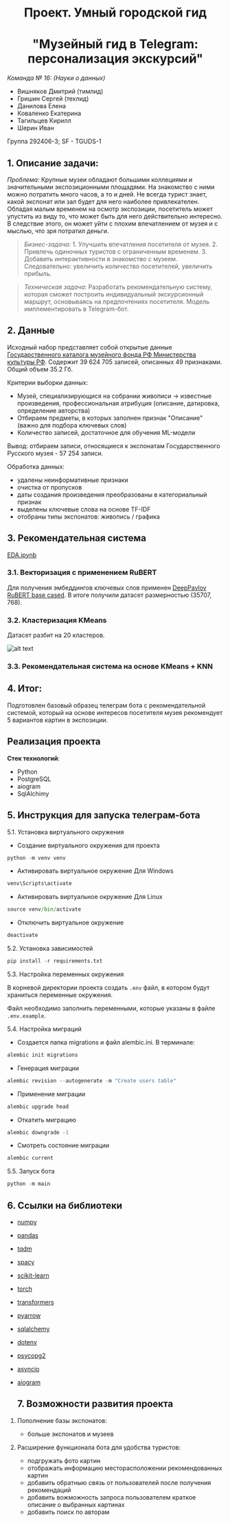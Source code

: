 # <center> **Проект. Умный городской гид**

# <center> **"Музейный гид в Telegram: персонализация экскурсий"**

*Команда № 16: (Науки о данных)*

+ Вишняков Дмитрий (тимлид)
+ Гришин Сергей (техлид)
+ Данилова Елена
+ Коваленко Екатерина
+ Тагильцев Кирилл
+ Шерин Иван

Группа 292406-3; SF - TGUDS-1

## 1. Описание задачи:

*Проблема:* Крупные музеи обладают большими коллециями и значительными экспозиционными площадями. На знакомство с ними можно потратить много часов, а то и дней. Не всегда турист знает, какой экспонат или зал будет для него наиболее привлекателен. Обладая малым временем на осмотр экспозиции, посетитель может упустить из виду то, что может быть для него действительно интересно. В следствие этого, он может уйти с плохим впечатлением от музея и с мыслью, что зря потратил деньги.

>*Бизнес-задача:* 1. Улучшить впечатления посетителя от музея.
                 2. Привлечь одиночных туристов с ограниченным временем.
                 3. Добавить интерактивности в знакомство с музеем.
                 Следовательно: увеличить количество посетителей, увеличить прибыль.

>*Техническая задача:* Разработать рекомендательную систему, которая сможет построить индивидуальный экскурсионный маршрут, основываясь на предпочтениях посетителя. Модель имплементировать в Telegram-бот.

## 2. Данные

Исходный набор представляет собой открытые данные [Государственного каталога музейного фонда РФ Министерства культуры РФ](https://opendata.mkrf.ru/opendata/7705851331-museum-exhibits). Содержит 39 624 705 записей, описанных 49 признаками. Общий объем 35.2 Гб.

Критерии выборки данных:

+ Музей, специализирующися на собрании живописи -> известные произведения, профессиональная атрибуция (описание, датировка, определение авторства)
+ Отбираем предметы, в которых заполнен признак "Описание" (важно для подбора ключевых слов)
+ Количество записей, достаточное для обучения ML-модели

Вывод: отбираем записи, относящиеся к экспонатам Государственного Русского музея - 57 254 записи.

Обработка данных:
+ удалены неинформативные признаки
+ очистка от пропусков
+ даты создания произведения преобразованы в категориальный признак
+ выделены ключевые слова на основе TF-IDF
+ отобраны типы экспонатов: живопись / графика


## 3. Рекомендательная система

[EDA.ipynb](Model/EDA.ipynb)

### 3.1. Векторизация с применением RuBERT

Для получения эмбеддингов ключевых слов применен [DeepPavlov RuBERT base cased](https://huggingface.co/DeepPavlov/rubert-base-cased). В итоге получили датасет размерностью (35707, 768).

### 3.2. Кластеризация KMeans

Датасет разбит на 20 кластеров.

![alt text](image.png)

### 3.3. Рекомендательная система на основе KMeans + KNN


## 4. Итог:

Подготовлен базовый образец телеграм бота с рекомендательной системой, который на основе интересов посетителя музея рекомендует 5 вариантов картин в экспозиции.

## Реализация проекта
**Стек технологий**:  
- Python
- PostgreSQL
- aiogram
- SqlAlchimy

## 5. Инструкция для запуска телеграм-бота

5.1. Установка виртуального окружения
+ Создание виртуального окружения для проекта
```python
python -m venv venv
```
+  Активировать виртуальное окружение Для Windows
```python
venv\Scripts\activate
```
+ Активировать виртуальное окружение Для Linux
```python
source venv/bin/activate
```
+ Отключить виртуальное окружение
```python
deactivate
```
5.2. Установка зависимостей
```python
pip install -r requirements.txt
```

5.3. Настройка переменных окружения

В корневой директории проекта создать ```.env``` файл, в котором будут храниться переменные окружения. 

Файл необходимо заполнить переменными, которые указаны в файле ```.env.example```.

5.4. Настройка миграций

+ Создается папка migrations и файл alembic.ini. В терминале:
```python
alembic init migrations
```
+ Генерация миграции
```python
alembic revision --autogenerate -m "Create users table"
```
+ Применение миграции
```python
alembic upgrade head
```
+ Откатить миграцию
```python
alembic downgrade -1
```
+ Смотреть состояние миграции
```python
alembic current
```
5.5. Запуск бота
```python
python -m main
```

## 6. Ссылки на библиотеки

+ [numpy](https://numpy.org/)
+ [pandas](https://pandas.pydata.org/)
+ [tqdm](https://tqdm.github.io/)
+ [spacy](https://spacy.io/)
+ [scikit-learn](https://scikit-learn.org/stable/)
+ [torch](https://pytorch.org/) 
+ [transformers](https://pypi.org/project/transformers/)
+ [pyarrow](https://arrow.apache.org/docs/python/index.html)
+ [sqlalchemy](https://www.sqlalchemy.org/)
+ [dotenv](https://www.npmjs.com/package/dotenv)
+ [psycopg2](https://pypi.org/project/psycopg2/)
+ [asyncio](https://pypi.org/project/asyncio/)
+ [aiogram](https://docs.aiogram.dev/en/v3.17.0/)

  ## 7. Возможности развития проекта
1. Пополнение базы экспонатов:
    - больше экспонатов и музеев
    
2. Расширение функционала бота для удобства туристов:
    - подгружать фото картин
    - отображать информацию месторасположении рекомендованных картин
    - добавить обратныю связь от пользователей после получения рекомендаций
    - добавить вожможность запроса пользователем краткое описание о выбранных картинах
   - добавить поиск по авторам
